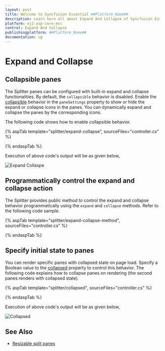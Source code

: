 ```yaml
---
layout: post
title: Welcome to Syncfusion Essential ##Platform_Name##
description: Learn here all about Expand And Collapse of Syncfusion Essential ##Platform_Name## widgets based on HTML5 and jQuery.
platform: ej2-asp-core-mvc
control: Expand And Collapse
publishingplatform: ##Platform_Name##
documentation: ug
---
```



# Expand and Collapse

## Collapsible panes

The Splitter panes can be configured with built-in expand and collapse functionalities. By default, the `collapsible` behavior is disabled. Enable the [collapsible](https://help.syncfusion.com/cr/aspnetcore-js2/Syncfusion.EJ2.Layouts.Splitter.html#Syncfusion_EJ2_Layouts_Splitter_PaneSettings) behavior in the `paneSettings` property to show or hide the expand or collapse icons in the panes. You can dynamically expand and collapse the panes by the corresponding icons.

The following code shows how to enable collapsible behavior.

{% aspTab template="splitter/expand-collapse", sourceFiles="controller.cs" %}

{% endaspTab %}

Execution of above code's output will be as given below,

![Expand Collaspe](./images/expand-collapse.png)

## Programmatically control the expand and collapse action

The Splitter provides public method to control the expand and collapse behavior programmatically using the `expand` and `collapse` methods. Refer to the following code sample.

{% aspTab template="splitter/expand-collapse-method", sourceFiles="controller.cs" %}

{% endaspTab %}

## Specify initial state to panes

You can render specific panes with collapsed state on page load. Specify a Boolean value to the [collapsed](https://help.syncfusion.com/cr/aspnetcore-js2/Syncfusion.EJ2.Layouts.Splitter.html#Syncfusion_EJ2_Layouts_Splitter_PaneSettings) property to control this behavior. The following code explains how to collapse panes on rendering (the second panes renders with collapsed state).

{% aspTab template="splitter/collapsed", sourceFiles="controller.cs" %}

{% endaspTab %}

Execution of above code's output will be as given below,

![Collapsed](./images/collapsed.png)

## See Also

* [Resizable split panes](./resizing)